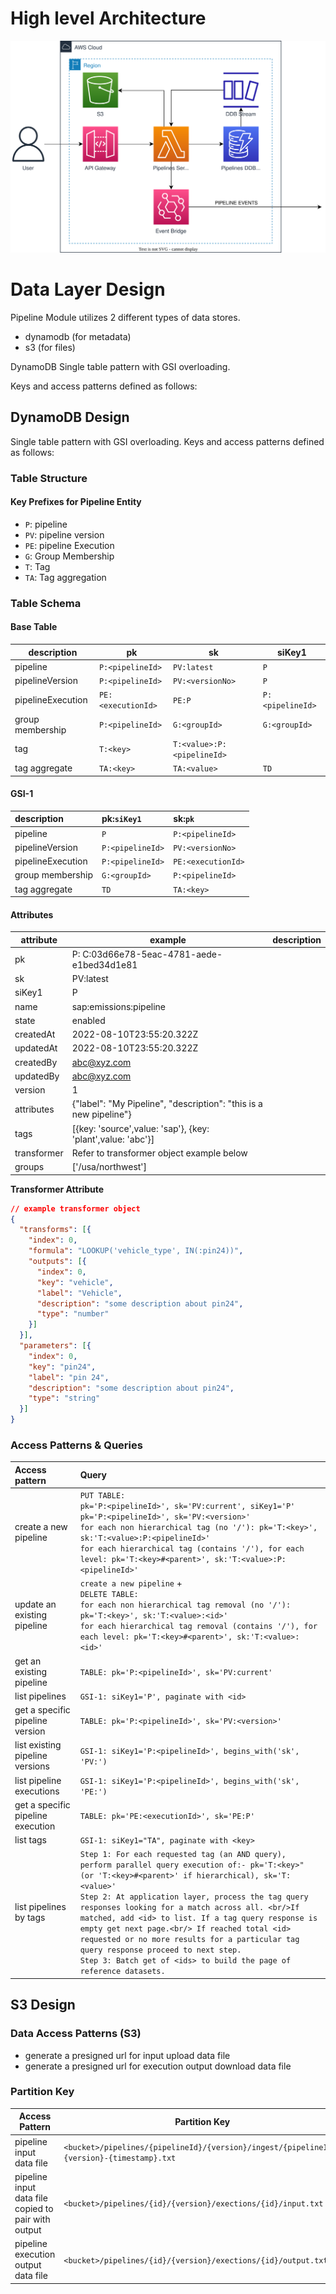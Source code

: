 # High level Architecture

![High-level Architecture](../docs/hla.svg)

# Data Layer Design

Pipeline Module utilizes 2 different types of data stores.
- dynamodb (for metadata)
- s3 (for files)

DynamoDB
Single table pattern with GSI overloading.

Keys and access patterns defined as follows:

## DynamoDB Design

Single table pattern with GSI overloading.
Keys and access patterns defined as follows:

### Table Structure

#### Key Prefixes for Pipeline Entity

- `P`: pipeline
- `PV`: pipeline version
- `PE`: pipeline Execution
- `G`: Group Membership
- `T`: Tag
- `TA`: Tag aggregation

### Table Schema

#### Base Table
| description       | pk                 | sk                         | siKey1           |
|-------------------|--------------------|----------------------------|------------------|
| pipeline          | `P:<pipelineId>`   | `PV:latest`                | `P`              |
| pipelineVersion   | `P:<pipelineId>`   | `PV:<versionNo>`           | `P`              |
| pipelineExecution | `PE:<executionId>` | `PE:P`                     | `P:<pipelineId>` |
| group membership  | `P:<pipelineId>`   | `G:<groupId>`              | `G:<groupId>`    |
| tag               | `T:<key>`          | `T:<value>:P:<pipelineId>` |                  |
| tag aggregate     | `TA:<key>`         | `TA:<value>`               | `TD`             |

#### GSI-1
| description       | pk:`siKey1`      | sk:`pk`             |
|:------------------|:-----------------|:--------------------|
| pipeline          | `P`              | `P:<pipelineId>`    |
| pipelineVersion   | `P:<pipelineId>` | `PV:<versionNo>`    |
| pipelineExecution | `P:<pipelineId>` | `PE:<executionId>`  |
| group membership  | `G:<groupId>`    | `P:<pipelineId>`    |
| tag aggregate     | `TD`             | `TA:<key>`          |

#### Attributes

| attribute   | example                                                           | description |
|-------------|-------------------------------------------------------------------|-------------|
| pk          | P: C:03d66e78-5eac-4781-aede-e1bed34d1e81                         |             |
| sk          | PV:latest                                                         |             |
| siKey1      | P                                                                 |             |
| name        | sap:emissions:pipeline                                            |             |
| state       | enabled                                                           |             |
| createdAt   | 2022-08-10T23:55:20.322Z                                          |             |
| updatedAt   | 2022-08-10T23:55:20.322Z                                          |             |
| createdBy   | abc@xyz.com                                                       |             |
| updatedBy   | abc@xyz.com                                                       |             |
| version     | 1                                                                 |             |
| attributes  | {"label": "My Pipeline", "description": "this is a new pipeline"} |             |
| tags        | [{key: 'source',value: 'sap'}, {key: 'plant',value: 'abc'}]       |             |
| transformer | Refer to transformer object example below                         |             |
| groups      | ['/usa/northwest']                                                |             |

**Transformer Attribute**
```json
// example transformer object
{
  "transforms": [{
    "index": 0,
    "formula": "LOOKUP('vehicle_type', IN(:pin24))",
    "outputs": [{
      "index": 0,
      "key": "vehicle",
      "label": "Vehicle",
      "description": "some description about pin24",
      "type": "number"
    }]
  }],
  "parameters": [{
    "index": 0,
    "key": "pin24",
    "label": "pin 24",
    "description": "some description about pin24",
    "type": "string"
  }]
}
```

### Access Patterns & Queries

| Access pattern                     | Query                                                                                                                                                                                                                                                                                                                                                                                                                                                                                                                                           |
|:-----------------------------------|:------------------------------------------------------------------------------------------------------------------------------------------------------------------------------------------------------------------------------------------------------------------------------------------------------------------------------------------------------------------------------------------------------------------------------------------------------------------------------------------------------------------------------------------------|
| create a new pipeline              | `PUT TABLE:`<br/>`pk='P:<pipelineId>', sk='PV:current', siKey1='P'`<br/>`pk='P:<pipelineId>', sk='PV:<version>'`<br/>`for each non hierarchical tag (no '/'): pk='T:<key>', sk:'T:<value>:P:<pipelineId>'`<br/>`for each hierarchical tag (contains '/'), for each level: pk='T:<key>#<parent>', sk:'T:<value>:P:<pipelineId>'`                                                                                                                                                                                                                 |
| update an existing pipeline        | `create a new pipeline` + <br/> `DELETE TABLE:`<br/> `for each non hierarchical tag removal (no '/'): pk='T:<key>', sk:'T:<value>:<id>'`<br/>`for each hierarchical tag removal (contains '/'), for each level: pk='T:<key>#<parent>', sk:'T:<value>:<id>'`                                                                                                                                                                                                                                                                                     |
| get an existing pipeline           | `TABLE: pk='P:<pipelineId>', sk='PV:current'`                                                                                                                                                                                                                                                                                                                                                                                                                                                                                                   |
| list pipelines                     | `GSI-1: siKey1='P', paginate with <id>`                                                                                                                                                                                                                                                                                                                                                                                                                                                                                                         |
| get a specific pipeline version    | `TABLE: pk='P:<pipelineId>', sk='PV:<version>'`                                                                                                                                                                                                                                                                                                                                                                                                                                                                                                 |
| list existing pipeline versions    | `GSI-1: siKey1='P:<pipelineId>', begins_with('sk', 'PV:')`                                                                                                                                                                                                                                                                                                                                                                                                                                                                                      |
| list pipeline executions           | `GSI-1: siKey1='P:<pipelineId>', begins_with('sk', 'PE:')`                                                                                                                                                                                                                                                                                                                                                                                                                                                                                      |
| get a specific pipeline execution  | `TABLE: pk='PE:<executionId>', sk='PE:P'`                                                                                                                                                                                                                                                                                                                                                                                                                                                                                                       |
| list tags                          | `GSI-1: siKey1="TA", paginate with <key>`                                                                                                                                                                                                                                                                                                                                                                                                                                                                                                       |
| list pipelines by tags             | `Step 1: For each requested tag (an AND query), perform parallel query execution of:- pk='T:<key>" (or 'T:<key>#<parent>' if hierarchical), sk='T:<value>'`<br/>`Step 2: At application layer, process the tag query responses looking for a match across all. <br/>If matched, add <id> to list. If a tag query response is empty get next page.<br/> If reached total <id> requested or no more results for a particular tag query response proceed to next step.`<br/>`Step 3: Batch get of <ids> to build the page of reference datasets.`  |


## S3 Design

### Data Access Patterns (S3)
- generate a presigned url for input upload data file
- generate a presigned url for execution output download data file

### Partition Key

| Access Pattern                                      | Partition Key                                                                             |
|-----------------------------------------------------|-------------------------------------------------------------------------------------------|
| pipeline input data file                            | `<bucket>/pipelines/{pipelineId}/{version}/ingest/{pipelineId}-{version}-{timestamp}.txt` |
| pipeline input data file copied to pair with output | `<bucket>/pipelines/{id}/{version}/exections/{id}/input.txt`                              |
| pipeline execution output data file                 | `<bucket>/pipelines/{id}/{version}/exections/{id}/output.txt`                             |




